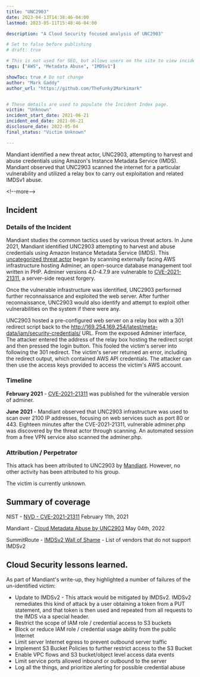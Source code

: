 ```yaml
---
title: "UNC2903"
date: 2023-04-13T14:38:46-04:00
lastmod: 2023-05-11T15:48:46-04:00

description: "A Cloud Security focused analysis of UNC2903"

# Set to false before publishing
# draft: true

# This is not used for SEO, but allows users on the site to view incidents by keyword
tags: ["AWS", "Metadata Abuse", "IMDSv1"]

showToc: true # Do not change
author: "Mark Gaddy"
author_url: "https://github.com/TheFunky1Markimark"


# These details are used to populate the Incident Index page.
victim: "Unknown"
incident_start_date: 2021-06-21
incident_end_date: 2021-06-21
disclosure_date: 2022-05-04
final_status: "Victim Unknown"

---
```


Mandiant identified a new threat actor, UNC2903, attempting to harvest and abuse credentials using Amazon's Instance Metadata Service (IMDS). Mandiant observed that UNC2903 scanned the internet for a particular vulnerability and utilized a relay box to carry out exploitation and related IMDSv1 abuse.

\<!--more--\>

## Incident

### Details of the Incident

Mandiant studies the common tactics used by various threat actors. In June 2021, Mandiant identified UNC2903 attempting to harvest and abuse credentials using Amazon Instance Metadata Service (IMDS). This [uncategorized threat actor](https://www.mandiant.com/resources/blog/how-mandiant-tracks-uncategorized-threat-actors) began by scanning externally facing AWS infrastructure hosting Adminer, an open-source database management tool written in PHP. Adminer versions 4.0-4.7.9 are vulnerable to [CVE-2021-21311](https://nvd.nist.gov/vuln/detail/CVE-2021-21311), a server-side request forgery.

Once the vulnerable infrastructure was identified, UNC2903 performed further reconnaissance and exploited the web server. After further reconnaissance, UNC2903 would also identify and attempt to exploit other vulnerabilities on the system if there were any.

UNC2903 hosted a pre-configured web server on a relay box with a 301 redirect script back to the http://169.254.169.254/latest/meta-data/iam/security-credentials/ URL. From the exposed Adminer interface, The attacker entered the address of the relay box hosting the redirect script and then pressed the login button. This fooled the victim's server into following the 301 redirect. The victim's server returned an error, including the redirect output, which contained AWS API credentials. The attacker can then use the access keys provided to access the victim's AWS account.

### Timeline

**February 2021** - [CVE-2021-21311](https://advantage.mandiant.com/cve/vulnerability--5a1fbe9b-f51e-5cdb-8e5f-25681276b02f) was published for the vulnerable version of adminer.

**June 2021** - Mandiant observed that UNC2903 infrastructure was used to scan over 2100 IP addresses, focusing on web services such as port 80 or 443. Eighteen minutes after the CVE-2021-21311, vulnerable adminer.php was discovered by the threat actor through scanning. An automated session from a free VPN service also scanned the adminer.php.

### Attribution / Perpetrator

This attack has been attributed to UNC2903 by [Mandiant](https://www.mandiant.com/resources/blog/cloud-metadata-abuse-unc2903). However, no other activity has been attributed to his group.

The victim is currently unknown.

## Summary of coverage

NIST - [NVD - CVE-2021-21311](https://nvd.nist.gov/vuln/detail/CVE-2021-21311) February 11th, 2021

Mandiant - [Cloud Metadata Abuse by UNC2903](https://www.mandiant.com/resources/blog/cloud-metadata-abuse-unc2903) May 04th, 2022

SummitRoute - [IMDSv2 Wall of Shame](https://github.com/SummitRoute/imdsv2_wall_of_shame) - List of vendors that do not support IMDSv2

## Cloud Security lessons learned.

As part of Mandiant's write-up, they highlighted a number of failures of the un-identified victim:

- Update to IMDSv2 - This attack would be mitigated by IMDSv2. IMDSv2 remediates this kind of attack by a user obtaining a token from a PUT statement, and that token is then used and repeated from all requests to the IMDS via a special header.
- Restrict the scope of IAM role / credential access to S3 buckets
- Block or reduce IAM role / credential usage ability from the public Internet
- Limit server Internet egress to prevent outbound server traffic
- Implement S3 Bucket Policies to further restrict access to the S3 Bucket
- Enable VPC flows and S3 bucket/object level access data events
- Limit service ports allowed inbound or outbound to the server
- Log all the things, and prioritize alerting for possible credential abuse
